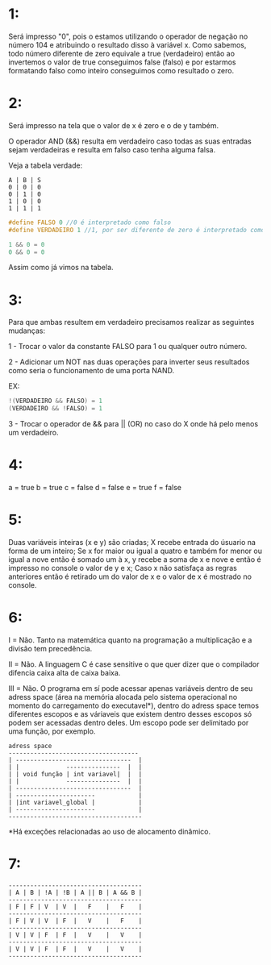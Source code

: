 # 1:
Será impresso "0", pois o estamos utilizando o operador de negação no número 104 e atribuindo o resultado disso à variável x. Como sabemos, todo número diferente de zero equivale a true (verdadeiro) então ao invertemos o valor de true conseguimos false (falso) e por estarmos formatando falso como inteiro conseguimos como resultado o zero.

# 2:
Será impresso na tela que o valor de x é zero e o de y também. 

O operador AND (&&) resulta em verdadeiro caso todas as suas entradas sejam verdadeiras e resulta em falso caso tenha alguma falsa.

Veja a tabela verdade:

```
A | B | S 
0 | 0 | 0
0 | 1 | 0
1 | 0 | 0
1 | 1 | 1
```

```c
#define FALSO 0 //0 é interpretado como falso
#define VERDADEIRO 1 //1, por ser diferente de zero é interpretado como verdadeiro

1 && 0 = 0
0 && 0 = 0
```

Assim como já vimos na tabela.

# 3:
Para que ambas resultem em verdadeiro precisamos realizar as seguintes mudanças:

1 - Trocar o valor da constante FALSO para 1 ou qualquer outro número.

2 - Adicionar um NOT nas duas operações para inverter seus resultados como seria o funcionamento de uma porta NAND.

EX:

```c
!(VERDADEIRO && FALSO) = 1
(VERDADEIRO && !FALSO) = 1
```

3 - Trocar o operador de && para || (OR) no caso do X onde há pelo menos um verdadeiro.

# 4:
a = true
b = true
c = false
d = false
e = true
f = false

# 5:
Duas variáveis inteiras (x e y) são criadas;
X recebe entrada do úsuario na forma de um inteiro;
Se x for maior ou igual a quatro e também for menor ou igual a nove então é somado um à x, y recebe a soma de x e nove e então é impresso no console o valor de y e x;
Caso x não satisfaça as regras anteriores então é retirado um do valor de x e o valor de x é mostrado no console. 

# 6:
I = Não. Tanto na matemática quanto na programação a multiplicação e a divisão tem precedência.

II = Não. A linguagem C é case sensitive o que quer dizer que o compilador difencia caixa alta de caixa baixa. 

III = Não. O programa em sí pode acessar apenas variáveis dentro de seu adress space (área na memória alocada pelo sistema operacional no momento do carregamento do executavel*), dentro do adress space temos diferentes escopos e as váriaveis que existem dentro desses escopos só podem ser acessadas dentro deles. Um escopo pode ser delimitado por uma função, por exemplo.

```
adress space
------------------------------------
| --------------------------------  |
| |             ---------------  |  |
| | void função | int variavel|  |  |
| |             ---------------  |  |
| --------------------------------  |
| ----------------------            |
| |int variavel_global |            |
| ----------------------            |
-------------------------------------
```

*Há exceções relacionadas ao uso de alocamento dinâmico.

# 7:

```
-------------------------------------
| A | B | !A | !B | A || B | A && B |
-------------------------------------
| F | F | V  | V  |   F    |   F    |
-------------------------------------
| F | V | V  | F  |   V    |   F    |
-------------------------------------
| V | V | F  | F  |   V    |   V    |
-------------------------------------
| V | V | F  | F  |   V    |   V    |
-------------------------------------
```
